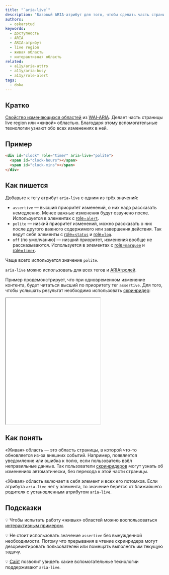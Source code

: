 ```yaml
---
title: "`aria-live`"
description: "Базовый ARIA-атрибут для того, чтобы сделать часть страницы «живой» областью."
authors:
  - oskarstud
keywords:
  - доступность
  - ARIA
  - ARIA-атрибут
  - live region
  - живая область
  - интерактивная область
related:
  - a11y/aria-attrs
  - a11y/aria-busy
  - a11y/role-alert
tags:
  - doka
---
```


## Кратко

[Свойство изменяющихся областей](/a11y/aria-attrs/#atributy-izmenyayushchihsya-oblastey) из [WAI-ARIA](/a11y/aria-intro/#specifikaciya). Делает часть страницы live region или «живой» областью. Благодаря этому вспомогательные технологии узнают обо всех изменениях в ней.


## Пример

```html
<div id="clock" role="timer" aria-live="polite">
  <span id="clock-hours"></span>
  <span id="clock-mins"></span>
</div>
```

## Как пишется

Добавьте к тегу атрибут `aria-live` с одним из трёх значений:

- `assertive` — высший приоритет изменений, о них надо рассказать немедленно. Менее важные изменения будут озвучено после. Используется в элементах с [role=`alert`](/a11y/role-alert).
- `polite` — низкий приоритет изменений, можно рассказать о них после другого важного содержимого или завершения действия. Так ведут себя элементы с [role=`status`](/a11y/role-timer) и [role=`log`](/a11y/role-log).
- `off` (по умолчанию) — низший приоритет, изменения вообще не рассказываются. Используется в элементах с [role=`marquee`](/a11y/role-marquee) и [role=`timer`](/a11y/role-timer).

Чаще всего используется значение `polite`.

`aria-live` можно использовать для всех тегов и [ARIA-ролей](/a11y/aria-roles/).

Пример продемонстрирует, что при одновременном изменение контента, будет читаться высший по приоритету тег `assertive`. Для того, чтобы услышать результат необходимо использовать [скринридер](/a11y/screenreaders):

<iframe title="Assertive имеет высший приоритет" src="demos/assertive-more-important/" height="400"></iframe>

## Как понять

«Живая» область — это область страницы, в которой что-то обновляется из-за внешних событий. Например, появляется уведомление или ошибка к полю, если пользователь ввёл неправильные данные. Так пользователи [скринридеров](/a11y/screenreaders/) могут узнать об изменениях автоматически, без перехода к этой части страницы.

«Живая» область включает в себя элемент и всех его потомков. Если атрибута `aria-live` нет у элемента, то значение берётся от ближайшего родителя с установленным атрибутом `aria-live`.

## Подсказки

💡 Чтобы испытать работу «живых» областей можно воспользоваться [интерактивным примером](https://dequeuniversity.com/library/aria/liveregion-playground).

💡 Не стоит использовать значение `assertive` без вынужденной необходимости. Потому что прерывания в чтение скринридера могут дезореинтировать пользователей или помещать выполнять им текущую задачу.

💡 [Сайт](https://a11ysupport.io/) позволит увидеть какие вспомогательные технологии поддерживают `aria-live`.
